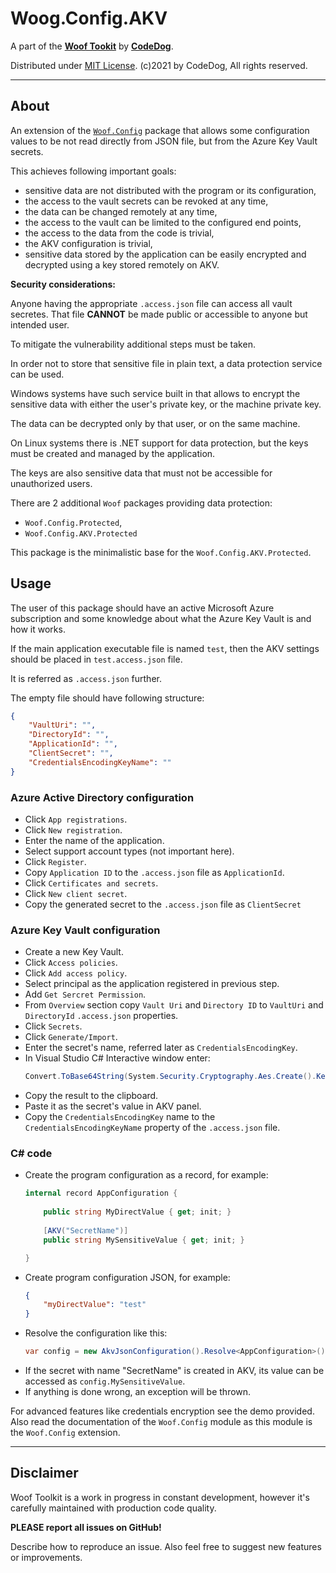 ﻿# Woog.Config.AKV

A part of the [**Woof Tookit**](../../Readme.md)
by **[CodeDog](https://www.codedog.pl)**.

Distributed under [MIT License](https://en.wikipedia.org/wiki/MIT_License).
(c)2021 by CodeDog, All rights reserved.

---

## About

An extension of the [`Woof.Config`](../Woof.Config/Readme.md) package that
allows some configuration values to be not read directly from JSON file,
but from the Azure Key Vault secrets.

This achieves following important goals:
- sensitive data are not distributed with the program or its configuration,
- the access to the vault secrets can be revoked at any time,
- the data can be changed remotely at any time,
- the access to the vault can be limited to the configured end points,
- the access to the data from the code is trivial,
- the AKV configuration is trivial,
- sensitive data stored by the application can be easily encrypted and
  decrypted using a key stored remotely on AKV.

**Security considerations:**

Anyone having the appropriate `.access.json` file can access all vault secretes.
That file **CANNOT** be made public or accessible to anyone
but intended user.

To mitigate the vulnerability additional steps must be taken.

In order not to store that sensitive file in plain text, a data protection
service can be used.

Windows systems have such service built in that allows to encrypt the sensitive
data with either the user's private key, or the machine private key.

The data can be decrypted only by that user, or on the same machine.

On Linux systems there is .NET support for data protection, but the keys
must be created and managed by the application.

The keys are also sensitive data that must not be accessible for unauthorized
users.

There are 2 additional `Woof` packages providing data protection:
- `Woof.Config.Protected`,
- `Woof.Config.AKV.Protected`

This package is the minimalistic base for the `Woof.Config.AKV.Protected`.

## Usage

The user of this package should have an active Microsoft Azure subscription
and some knowledge about what the Azure Key Vault is and how it works.

If the main application executable file is named `test`, then
the AKV settings should be placed in `test.access.json` file.

It is referred as `.access.json` further.

The empty file should have following structure:
```json
{
    "VaultUri": "",
    "DirectoryId": "",
    "ApplicationId": "",
    "ClientSecret": "",
    "CredentialsEncodingKeyName": ""
}
```

### Azure Active Directory configuration

- Click `App registrations`.
- Click `New registration`.
- Enter the name of the application.
- Select support account types (not important here).
- Click `Register`.
- Copy `Application ID` to the `.access.json` file as `ApplicationId`.
- Click `Certificates and secrets`.
- Click `New client secret`.
- Copy the generated secret to the `.access.json` file as `ClientSecret`

### Azure Key Vault configuration

- Create a new Key Vault.
- Click `Access policies`.
- Click `Add access policy`.
- Select principal as the application registered in previous step.
- Add `Get Sercret Permission`.
- From `Overview` section copy `Vault Uri` and `Directory ID` to
  `VaultUri` and `DirectoryId` `.access.json` properties.
- Click `Secrets`.
- Click `Generate/Import`.
- Enter the secret's name, referred later as `CredentialsEncodingKey`.
- In Visual Studio C# Interactive window enter:
  ```cs
  Convert.ToBase64String(System.Security.Cryptography.Aes.Create().Key)
  ```
- Copy the result to the clipboard.
- Paste it as the secret's value in AKV panel.
- Copy the `CredentialsEncodingKey` name to the `CredentialsEncodingKeyName`
  property of the `.access.json` file.

### C# code

- Create the program configuration as a record, for example:
  ```cs
  internal record AppConfiguration {
      
      public string MyDirectValue { get; init; }
      
      [AKV("SecretName")]
      public string MySensitiveValue { get; init; }

  }
  ```
- Create program configuration JSON, for example:
  ```json
  {
      "myDirectValue": "test"
  }
  ```
- Resolve the configuration like this:
  ```cs
  var config = new AkvJsonConfiguration().Resolve<AppConfiguration>();
  ```
- If the secret with name "SecretName" is created in AKV, its value can be
  accessed as `config.MySensitiveValue`.
- If anything is done wrong, an exception will be thrown.

For advanced features like credentials encryption see the demo provided.
Also read the documentation of the `Woof.Config` module as this module
is the `Woof.Config` extension.

---

## Disclaimer

Woof Toolkit is a work in progress in constant development,
however it's carefully maintained with production code quality.

**PLEASE report all issues on GitHub!**

Describe how to reproduce an issue.
Also feel free to suggest new features or improvements.